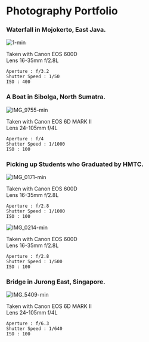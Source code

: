 # Photography Portfolio

### Waterfall in Mojokerto, East Java.

![1-min](https://user-images.githubusercontent.com/112471006/200637625-56c0d6ce-e67f-43a5-a52c-168ff56564f7.png)

Taken with Canon EOS 600D <br>
Lens 16-35mm f/2.8L 
```
Aperture : f/3.2
Shutter Speed : 1/50
ISO : 400
```

### A Boat in Sibolga, North Sumatra.

![IMG_9755-min](https://user-images.githubusercontent.com/112471006/200637678-26fe7a80-2634-4633-988d-43388dd55df3.png)

Taken with Canon EOS 6D MARK II <br>
Lens 24-105mm f/4L
```
Aperture : f/4
Shutter Speed : 1/1000
ISO : 100
```

### Picking up Students who Graduated by HMTC.

![IMG_0171-min](https://user-images.githubusercontent.com/112471006/200759533-356d495e-bfbd-4ba4-be24-7e9a8cd5c367.jpg)

Taken with Canon EOS 600D <br>
Lens 16-35mm f/2.8L 
```
Aperture : f/2.8
Shutter Speed : 1/1000
ISO : 100
```


![IMG_0214-min](https://user-images.githubusercontent.com/112471006/200759834-bcedfc96-dd64-4b97-8d2b-cfc8967aaee3.jpg)

Taken with Canon EOS 600D <br>
Lens 16-35mm f/2.8L 
```
Aperture : f/2.8
Shutter Speed : 1/500
ISO : 100
```

### Bridge in Jurong East, Singapore.
![IMG_5409-min](https://user-images.githubusercontent.com/112471006/219289386-3d336616-d11d-4b1d-9c55-726332705fbd.png)

Taken with Canon EOS 6D MARK II <br>
Lens 24-105mm f/4L
```
Aperture : f/6.3
Shutter Speed : 1/640
ISO : 100
```



